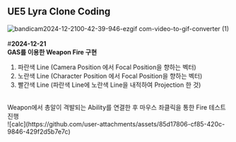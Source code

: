 ## UE5 Lyra Clone Coding<br/>
![bandicam2024-12-2100-42-39-946-ezgif com-video-to-gif-converter (1)](https://github.com/user-attachments/assets/f03a762b-f0f7-4681-9f68-32a0a69b8f33) <br/>
<br/>
#**2024-12-21**<br/>
**GAS를 이용한 Weapon Fire 구현**<br/>
1. 파란색 Line (Camera Position 에서 Focal Position을 향하는 벡터)<br/>
2. 노란색 Line (Character Position 에서 Focal Position을 향하는 벡터)<br/>
3. 빨간색 Line (파란색 Line에 노란색 Line을 내적하여 Projection 한 것)<br/>
<br/>
Weapon에서 총알이 격발되는 Ability를 연결한 후 마우스 좌클릭을 통한 Fire 테스트 진행<br/>
![calc](https://github.com/user-attachments/assets/85d17806-cf85-420c-9846-429f2d5b7e7c)<br/>
